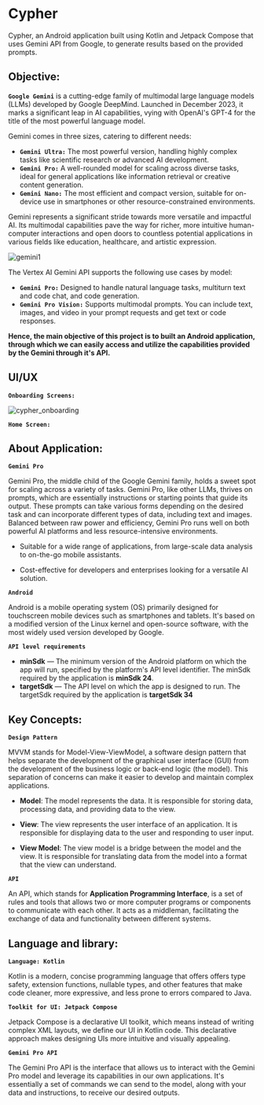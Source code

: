 
# Cypher 
Cypher, an Android application built using Kotlin and Jetpack Compose that uses Gemini API from Google, to generate results based on the provided prompts.


## Objective:
**`Google Gemini`** is a cutting-edge family of multimodal large language models (LLMs) developed by Google DeepMind. Launched in December 2023, it marks a significant leap in AI capabilities, vying with OpenAI's GPT-4 for the title of the most powerful language model.

Gemini comes in three sizes, catering to different needs:

* **`Gemini Ultra:`** The most powerful version, handling highly complex tasks like scientific research or advanced AI development.
* **`Gemini Pro:`** A well-rounded model for scaling across diverse tasks, ideal for general applications like information retrieval or creative content generation.
* **`Gemini Nano:`** The most efficient and compact version, suitable for on-device use in smartphones or other resource-constrained environments.

Gemini represents a significant stride towards more versatile and impactful AI. Its multimodal capabilities pave the way for richer, more intuitive human-computer interactions and open doors to countless potential applications in various fields like education, healthcare, and artistic expression.

![gemini1](https://github.com/mrinmoyxb/Cypher/assets/141025752/bfa3dca3-1281-401a-8d4e-e3886e7d43e0)

The Vertex AI Gemini API supports the following use cases by model:

* **`Gemini Pro:`** Designed to handle natural language tasks, multiturn text and code chat, and code generation.
* **`Gemini Pro Vision:`** Supports multimodal prompts. You can include text, images, and video in your prompt requests and get text or code responses.

**Hence, the main objective of this project is to built an Android application, through which we can easily access and utilize the capabilities provided by the Gemini through it's API.**


## UI/UX

**`Onboarding Screens:`**

![cypher_onboarding](https://github.com/mrinmoyxb/Cypher/assets/141025752/14f8b2cd-6e49-4924-a840-b614122efce6)

**`Home Screen:`**
## About Application:

**`Gemini Pro`**

Gemini Pro, the middle child of the Google Gemini family, holds a sweet spot for scaling across a variety of tasks.
Gemini Pro, like other LLMs, thrives on prompts, which are essentially instructions or starting points that guide its output. These prompts can take various forms depending on the desired task and can incorporate different types of data, including text and images.
Balanced between raw power and efficiency, Gemini Pro runs well on both powerful AI platforms and less resource-intensive environments.

* Suitable for a wide range of applications, from large-scale data analysis to on-the-go mobile assistants.

* Cost-effective for developers and enterprises looking for a versatile AI solution.



**`Android`**

Android is a mobile operating system (OS) primarily designed for touchscreen mobile devices such as smartphones and tablets. It's based on a modified version of the Linux kernel and open-source software, with the most widely used version developed by Google.

**`API level requirements`**
* **minSdk** — The minimum version of the Android platform on which the app will run, specified by the platform's API level identifier. The minSdk required by the application is **minSdk 24**.
* **targetSdk** — The API level on which the app is designed to run. The targetSdk required by the application is **targetSdk 34**

## Key Concepts:

**`Design Pattern`**

MVVM stands for Model-View-ViewModel, a software design pattern that helps separate the development of the graphical user interface (GUI) from the development of the business logic or back-end logic (the model). This separation of concerns can make it easier to develop and maintain complex applications.

* **Model**: The model represents the data. It is responsible for storing data, processing data, and providing data to the view. 

* **View**: The view represents the user interface of an application. It is responsible for displaying data to the user and responding to user input.

* **View Model**: The view model is a bridge between the model and the view. It is responsible for translating data from the model into a format that the view can understand. 

**`API`**

An API, which stands for **Application Programming Interface**, is a set of rules and tools that allows two or more computer programs or components to communicate with each other. It acts as a middleman, facilitating the exchange of data and functionality between different systems.

## Language and library:

**`Language: Kotlin`**

Kotlin is a modern, concise programming language that offers offers type safety, extension functions, nullable types, and other features that make code cleaner, more expressive, and less prone to errors compared to Java.

**`Toolkit for UI: Jetpack Compose`**

Jetpack Compose is a declarative UI toolkit, which means instead of writing complex XML layouts, we define our UI in Kotlin code. This declarative approach makes designing UIs more intuitive and visually appealing.

**`Gemini Pro API`**

The Gemini Pro API is the interface that allows us to interact with the Gemini Pro model and leverage its capabilities in our own applications. It's essentially a set of commands we can send to the model, along with your data and instructions, to receive our desired outputs.
